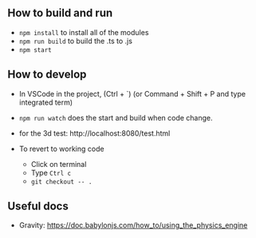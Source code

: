 
## How to build and run

- `npm install` to install all of the modules
- `npm run build` to build the .ts to .js
- `npm start`

## How to develop

- In VSCode in the project, (Ctrl + `) (or Command + Shift + P and type integrated term)
- `npm run watch` does the start and build when code change.

- for the 3d test: http://localhost:8080/test.html

- To revert to working code 
	- Click on terminal
	- Type `Ctrl c`
	- `git checkout -- .`


## Useful docs

- Gravity: https://doc.babylonjs.com/how_to/using_the_physics_engine